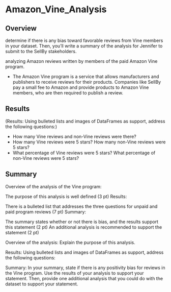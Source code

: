# Amazon_Vine_Analysis

## Overview
determine if there is any bias toward favorable reviews from Vine members in your dataset. Then, you’ll write a summary of the analysis for Jennifer to submit to the SellBy stakeholders.

analyzing Amazon reviews written by members of the paid Amazon Vine program. 

- The Amazon Vine program is a service that allows manufacturers and publishers to receive reviews for their products. Companies like SellBy pay a small fee to Amazon and provide products to Amazon Vine members, who are then required to publish a review.

## Results
(Results: Using bulleted lists and images of DataFrames as support, address the following questions:)

- How many Vine reviews and non-Vine reviews were there?
- How many Vine reviews were 5 stars? How many non-Vine reviews were 5 stars?
- What percentage of Vine reviews were 5 stars? What percentage of non-Vine reviews were 5 stars?

## Summary

Overview of the analysis of the Vine program:

The purpose of this analysis is well defined (3 pt)
Results:

There is a bulleted list that addresses the three questions for unpaid and paid program reviews (7 pt)
Summary:

The summary states whether or not there is bias, and the results support this statement (2 pt)
An additional analysis is recommended to support the statement (2 pt)

Overview of the analysis: Explain the purpose of this analysis.

Results: Using bulleted lists and images of DataFrames as support, address the following questions:


Summary: In your summary, state if there is any positivity bias for reviews in the Vine program. Use the results of your analysis to support your statement. Then, provide one additional analysis that you could do with the dataset to support your statement.